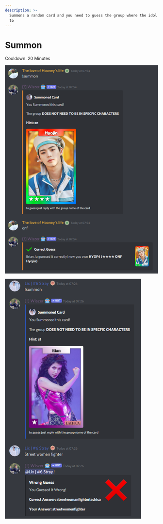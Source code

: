 ```yaml
---
description: >-
  Summons a random card and you need to guess the group where the idol belongs
  to
---
```


# Summon

Cooldown: 20 Minutes

![When a summon is successful the bot will respond as like on the picture and you get the card](<../.gitbook/assets/image (32).png>)

![When you guess it incorrectly the bot will respond like on the picture and you will not get the card](<../.gitbook/assets/image (26).png>)
